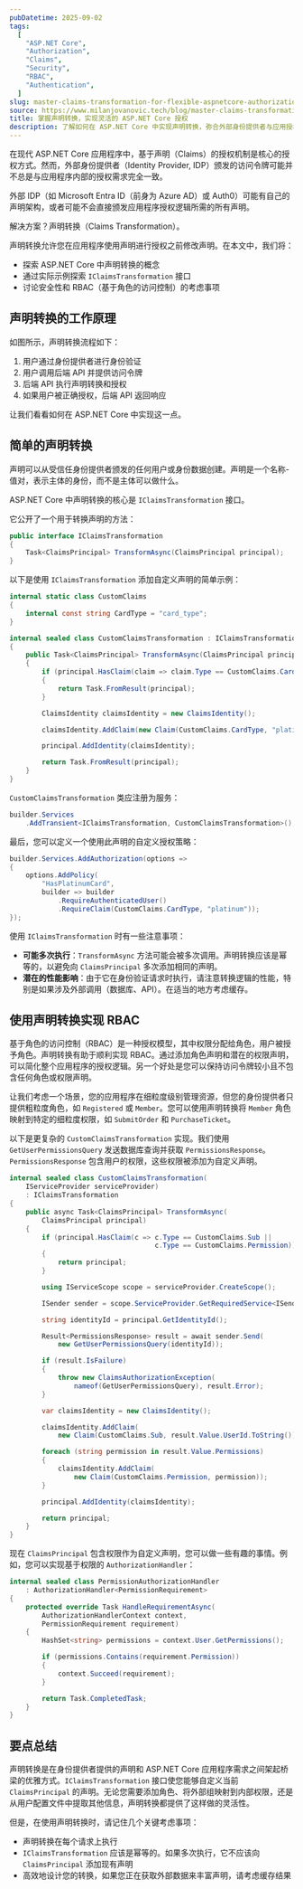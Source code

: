 ```yaml
---
pubDatetime: 2025-09-02
tags:
  [
    "ASP.NET Core",
    "Authorization",
    "Claims",
    "Security",
    "RBAC",
    "Authentication",
  ]
slug: master-claims-transformation-for-flexible-aspnetcore-authorization
source: https://www.milanjovanovic.tech/blog/master-claims-transformation-for-flexible-aspnetcore-authorization
title: 掌握声明转换，实现灵活的 ASP.NET Core 授权
description: 了解如何在 ASP.NET Core 中实现声明转换，弥合外部身份提供者与应用授权需求之间的差距，并通过 RBAC 示例展示实用方法。
---
```


在现代 ASP.NET Core 应用程序中，基于声明（Claims）的授权机制是核心的授权方式。然而，外部身份提供者（Identity Provider, IDP）颁发的访问令牌可能并不总是与应用程序内部的授权需求完全一致。

外部 IDP（如 Microsoft Entra ID（前身为 Azure AD）或 Auth0）可能有自己的声明架构，或者可能不会直接颁发应用程序授权逻辑所需的所有声明。

解决方案？声明转换（Claims Transformation）。

声明转换允许您在应用程序使用声明进行授权之前修改声明。在本文中，我们将：

- 探索 ASP.NET Core 中声明转换的概念
- 通过实际示例探索 `IClaimsTransformation` 接口
- 讨论安全性和 RBAC（基于角色的访问控制）的考虑事项

## 声明转换的工作原理

如图所示，声明转换流程如下：

1. 用户通过身份提供者进行身份验证
2. 用户调用后端 API 并提供访问令牌
3. 后端 API 执行声明转换和授权
4. 如果用户被正确授权，后端 API 返回响应

让我们看看如何在 ASP.NET Core 中实现这一点。

## 简单的声明转换

声明可以从受信任身份提供者颁发的任何用户或身份数据创建。声明是一个名称-值对，表示主体的身份，而不是主体可以做什么。

ASP.NET Core 中声明转换的核心是 `IClaimsTransformation` 接口。

它公开了一个用于转换声明的方法：

```csharp
public interface IClaimsTransformation
{
    Task<ClaimsPrincipal> TransformAsync(ClaimsPrincipal principal);
}
```

以下是使用 `IClaimsTransformation` 添加自定义声明的简单示例：

```csharp
internal static class CustomClaims
{
    internal const string CardType = "card_type";
}

internal sealed class CustomClaimsTransformation : IClaimsTransformation
{
    public Task<ClaimsPrincipal> TransformAsync(ClaimsPrincipal principal)
    {
        if (principal.HasClaim(claim => claim.Type == CustomClaims.CardType))
        {
            return Task.FromResult(principal);
        }

        ClaimsIdentity claimsIdentity = new ClaimsIdentity();

        claimsIdentity.AddClaim(new Claim(CustomClaims.CardType, "platinum"));

        principal.AddIdentity(claimsIdentity);

        return Task.FromResult(principal);
    }
}
```

`CustomClaimsTransformation` 类应注册为服务：

```csharp
builder.Services
    .AddTransient<IClaimsTransformation, CustomClaimsTransformation>();
```

最后，您可以定义一个使用此声明的自定义授权策略：

```csharp
builder.Services.AddAuthorization(options =>
{
    options.AddPolicy(
        "HasPlatinumCard",
        builder => builder
            .RequireAuthenticatedUser()
            .RequireClaim(CustomClaims.CardType, "platinum"));
});
```

使用 `IClaimsTransformation` 时有一些注意事项：

- **可能多次执行**：`TransformAsync` 方法可能会被多次调用。声明转换应该是幂等的，以避免向 `ClaimsPrincipal` 多次添加相同的声明。
- **潜在的性能影响**：由于它在身份验证请求时执行，请注意转换逻辑的性能，特别是如果涉及外部调用（数据库、API）。在适当的地方考虑缓存。

## 使用声明转换实现 RBAC

基于角色的访问控制（RBAC）是一种授权模型，其中权限分配给角色，用户被授予角色。声明转换有助于顺利实现 RBAC。通过添加角色声明和潜在的权限声明，可以简化整个应用程序的授权逻辑。另一个好处是您可以保持访问令牌较小且不包含任何角色或权限声明。

让我们考虑一个场景，您的应用程序在细粒度级别管理资源，但您的身份提供者只提供粗粒度角色，如 `Registered` 或 `Member`。您可以使用声明转换将 `Member` 角色映射到特定的细粒度权限，如 `SubmitOrder` 和 `PurchaseTicket`。

以下是更复杂的 `CustomClaimsTransformation` 实现。我们使用 `GetUserPermissionsQuery` 发送数据库查询并获取 `PermissionsResponse`。`PermissionsResponse` 包含用户的权限，这些权限被添加为自定义声明。

```csharp
internal sealed class CustomClaimsTransformation(
    IServiceProvider serviceProvider)
    : IClaimsTransformation
{
    public async Task<ClaimsPrincipal> TransformAsync(
        ClaimsPrincipal principal)
    {
        if (principal.HasClaim(c => c.Type == CustomClaims.Sub ||
                                    c.Type == CustomClaims.Permission))
        {
            return principal;
        }

        using IServiceScope scope = serviceProvider.CreateScope();

        ISender sender = scope.ServiceProvider.GetRequiredService<ISender>();

        string identityId = principal.GetIdentityId();

        Result<PermissionsResponse> result = await sender.Send(
            new GetUserPermissionsQuery(identityId));

        if (result.IsFailure)
        {
            throw new ClaimsAuthorizationException(
                nameof(GetUserPermissionsQuery), result.Error);
        }

        var claimsIdentity = new ClaimsIdentity();

        claimsIdentity.AddClaim(
            new Claim(CustomClaims.Sub, result.Value.UserId.ToString()));

        foreach (string permission in result.Value.Permissions)
        {
            claimsIdentity.AddClaim(
                new Claim(CustomClaims.Permission, permission));
        }

        principal.AddIdentity(claimsIdentity);

        return principal;
    }
}
```

现在 `ClaimsPrincipal` 包含权限作为自定义声明，您可以做一些有趣的事情。例如，您可以实现基于权限的 `AuthorizationHandler`：

```csharp
internal sealed class PermissionAuthorizationHandler
    : AuthorizationHandler<PermissionRequirement>
{
    protected override Task HandleRequirementAsync(
        AuthorizationHandlerContext context,
        PermissionRequirement requirement)
    {
        HashSet<string> permissions = context.User.GetPermissions();

        if (permissions.Contains(requirement.Permission))
        {
            context.Succeed(requirement);
        }

        return Task.CompletedTask;
    }
}
```

## 要点总结

声明转换是在身份提供者提供的声明和 ASP.NET Core 应用程序需求之间架起桥梁的优雅方式。`IClaimsTransformation` 接口使您能够自定义当前 `ClaimsPrincipal` 的声明。无论您需要添加角色、将外部组映射到内部权限，还是从用户配置文件中提取其他信息，声明转换都提供了这样做的灵活性。

但是，在使用声明转换时，请记住几个关键考虑事项：

- 声明转换在每个请求上执行
- `IClaimsTransformation` 应该是幂等的。如果多次执行，它不应该向 `ClaimsPrincipal` 添加现有声明
- 高效地设计您的转换，如果您正在获取外部数据来丰富声明，请考虑缓存结果
